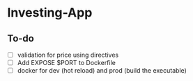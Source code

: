 # Investing-App

## To-do
- [ ] validation for price using directives  
- [ ] Add EXPOSE $PORT to Dockerfile
- [ ] docker for dev (hot reload) and prod (build the executable)
